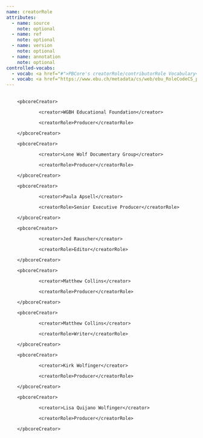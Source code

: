 ```yaml
---
name: creatorRole
attributes:
  - name: source
    note: optional
  - name: ref
    note: optional
  - name: version
    note: optional
  - name: annotation
    note: optional
controlled-vocabs:
  - vocab: <a href="#">PBCore's creatorRole/contributorRole Vocabulary</a> (recommended)
  - vocab: <a href="https://www.ebu.ch/metadata/cs/web/ebu_RoleCodeCS_p.xml.htm">EBUCore roleCode</a>
---
```

<pre>
  <code>
    &lt;pbcoreCreator&gt;<br>
            &lt;creator&gt;WGBH Educational Foundation&lt;/creator&gt;<br>
            &lt;creatorRole&gt;Producer&lt;/creatorRole&gt;<br>
    &lt;/pbcoreCreator&gt;<br>
    &lt;pbcoreCreator&gt;<br>
            &lt;creator&gt;Lone Wolf Documentary Group&lt;/creator&gt;<br>
            &lt;creatorRole&gt;Producer&lt;/creatorRole&gt;<br>
    &lt;/pbcoreCreator&gt;<br>
    &lt;pbcoreCreator&gt;<br>
            &lt;creator&gt;Paula Apsell&lt;/creator&gt;<br>
            &lt;creatorRole&gt;Senior Executive Producer&lt;/creatorRole&gt;<br>
    &lt;/pbcoreCreator&gt;<br>
    &lt;pbcoreCreator&gt;<br>
            &lt;creator&gt;Jed Rauscher&lt;/creator&gt;<br>
            &lt;creatorRole&gt;Editor&lt;/creatorRole&gt;<br>
    &lt;/pbcoreCreator&gt;<br>
    &lt;pbcoreCreator&gt;<br>
            &lt;creator&gt;Matthew Collins&lt;/creator&gt;<br>
            &lt;creatorRole&gt;Producer&lt;/creatorRole&gt;<br>
    &lt;/pbcoreCreator&gt;<br>
    &lt;pbcoreCreator&gt;<br>
            &lt;creator&gt;Matthew Collins&lt;/creator&gt;<br>
            &lt;creatorRole&gt;Writer&lt;/creatorRole&gt;<br>
    &lt;/pbcoreCreator&gt;<br>
    &lt;pbcoreCreator&gt;<br>
            &lt;creator&gt;Kirk Wolfinger&lt;/creator&gt;<br>
            &lt;creatorRole&gt;Producer&lt;/creatorRole&gt;<br>
    &lt;/pbcoreCreator&gt;<br>
    &lt;pbcoreCreator&gt;<br>
            &lt;creator&gt;Lisa Quijano Wolfinger&lt;/creator&gt;<br>
            &lt;creatorRole&gt;Producer&lt;/creatorRole&gt;<br>
    &lt;/pbcoreCreator&gt;<br>
  </code>
</pre>
